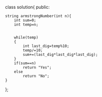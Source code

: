 
  class solution{
  public:
    
    string armstrongNumber(int n){
        int sum=0; 
        int temp=n; 

       
        while(temp)
        {
            int last_dig=temp%10;
            temp/=10; 
            sum+=(last_dig*last_dig*last_dig); 
        } 
        if(sum==n)
            return "Yes";
        else 
            return "No";
    }
 
};

